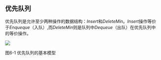 ## 优先队列

优先队列是允许至少两种操作的数据结构：$Insert$和$DeleteMin$。$Insert$操作等价于$Enqueque$（入队）,而$DeleteMin$则是队列中$Dequeue$（出队）在优先队列中的等价操作。

<image src="../../Images/ch6/priority-queue-overview.png" />

图6-1 优先队列的基本模型

